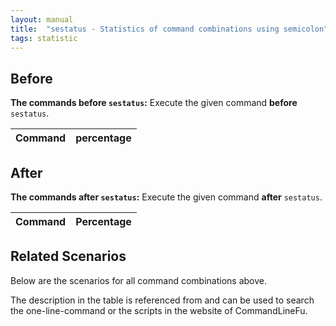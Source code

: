 ```yaml
---
layout: manual
title:  "sestatus - Statistics of command combinations using semicolon"
tags: statistic
---
```


## Before

__The commands before `sestatus`:__  Execute the given command __before__ `sestatus`.

| Command | percentage |
|--------|--------|



## After

__The commands after `sestatus`:__ Execute the given command __after__ `sestatus`.

| Command | Percentage | 
|-------|--------|



## Related Scenarios

Below are the scenarios for all command combinations above.

The description in the table is referenced from and can be used to search the one-line-command or the scripts in the website of CommandLineFu.




